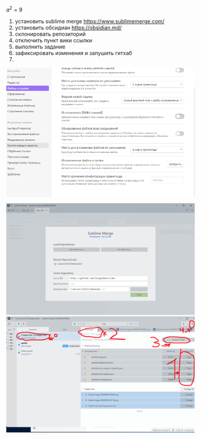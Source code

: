 $a^2=9$
1) установить sublime merge  https://www.sublimemerge.com/
2) установить обсидиан https://obsidian.md/
3) склонировать репозиторий 
4) отключить пункт вики ссылки
5) выполнить задание 
6) зафиксировать изменения и запушить гитхаб
7) 
![](./Image/Pasted%20image%2020240404120119.png)

![](./Image/Pasted%20image%2020240404120006.png)![](./Image/Pasted%20image%2020240404121231.png)
